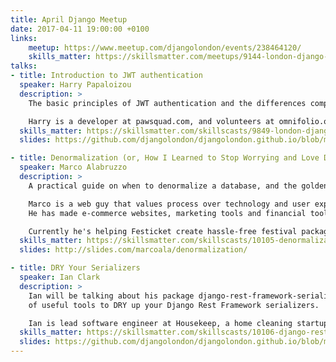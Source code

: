 ```yaml
---
title: April Django Meetup
date: 2017-04-11 19:00:00 +0100
links:
    meetup: https://www.meetup.com/djangolondon/events/238464120/
    skills_matter: https://skillsmatter.com/meetups/9144-london-django-april-meetup
talks:
- title: Introduction to JWT authentication
  speaker: Harry Papaloizou
  description: >
    The basic principles of JWT authentication and the differences compared to sessions.

    Harry is a developer at pawsquad.com, and volunteers at omnifolio.org.
  skills_matter: https://skillsmatter.com/skillscasts/9849-london-django-april-meetup
  slides: https://github.com/djangolondon/djangolondon.github.io/blob/master/_meetups/Slides/2017-04-11/json-web-tokens.pdf

- title: Denormalization (or, How I Learned to Stop Worrying and Love Data Redundancy) 
  speaker: Marco Alabruzzo
  description: >
    A practical guide on when to denormalize a database, and the golden rules to do it right.

    Marco is a web guy that values process over technology and user experience over everything.
    He has made e-commerce websites, marketing tools and financial tools. 

    Currently he's helping Festicket create hassle-free festival packages.
  skills_matter: https://skillsmatter.com/skillscasts/10105-denormalization-or-how-i-learned-to-stop-worrying-and-love-data-redundancy
  slides: http://slides.com/marcoala/denormalization/

- title: DRY Your Serializers  
  speaker: Ian Clark
  description: >
    Ian will be talking about his package django-rest-framework-serializer-extensions - a collection
    of useful tools to DRY up your Django Rest Framework serializers. 

    Ian is lead software engineer at Housekeep, a home cleaning startup. 
  skills_matter: https://skillsmatter.com/skillscasts/10106-django-rest-framework-serializers
  slides: https://github.com/djangolondon/djangolondon.github.io/blob/master/_meetups/Slides/2017-04-11/dry-serializers.pdf
---
```

